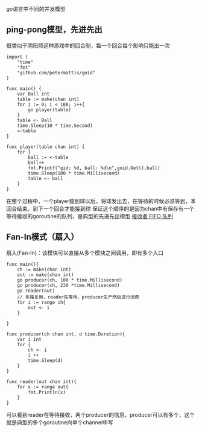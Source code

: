 go语言中不同的并发模型

## ping-pong模型，先进先出
很类似于阴阳师这种游戏中的回合制，每一个回合每个影响只能出一次
```
import (
	"time"
	"fmt"
	"github.com/petermattis/goid"
)

func main() {
	var Ball int
	table := make(chan int)
	for i := 0; i < 100; i++{
		go player(table)
	}
	table <- Ball
	time.Sleep(10 * time.Second)
	<-table
}

func player(table chan int) {
	for {
		ball := <-table
		ball++
		fmt.Printf("gid: %d, ball: %d\n",goid.Get(),ball)
		time.Sleep(100 * time.Millisecond)
		table <- ball
	}
}
```
在整个过程中，一个player接到球以后，将球发出去，在等待的时候必须等到，本回合结束，到下一个回合才能接到球
保证这个顺序的是因为chan中有保存有一个等待接收的goroutine的队列，是典型的先进先出模型
[ 接收者 FIFO 队列](https://github.com/golang/go/blob/master/src/runtime/chan.go#L34)

## Fan-In模式（扇入）
扇入(Fan-In)：该模块可以直接从多个模块之间调用，即有多个入口
```
func main(){
	ch := make(chan int)
	out := make(chan int)
	go producer(ch, 100 * time.Millisecond)
	go producer(ch, 230 *time.Millisecond)
	go reader(out)
	// 多路复用，reader在等待，producer生产然后进行消费
	for i := range ch{
		out <- i
	}

}

func producer(ch chan int, d time.Duration){
	var i int
	for {
		ch <- i
		i ++
		time.Sleep(d)
	}
}

func reader(out chan int){
	for x := range out{
		fmt.Println(x)
	}
}

```
可以看到reader在等待接收，两个producer的信息，producer可以有多个，这个就是典型的多个goroutine向单个channel中写






